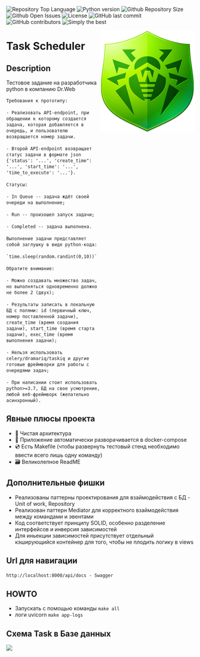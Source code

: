 ![Repository Top Language](https://img.shields.io/github/languages/top/Simongolovinskiy/task-scheduler)
![Python version](https://img.shields.io/badge/python-3.10-blue.svg)
![Github Repository Size](https://img.shields.io/github/repo-size/Simongolovinskiy/task-scheduler)
![Github Open Issues](https://img.shields.io/github/issues/Simongolovinskiy/task-scheduler)
![License](https://img.shields.io/badge/license-MIT-green)
![GitHub last commit](https://img.shields.io/github/last-commit/Simongolovinskiy/task-scheduler)
![GitHub contributors](https://img.shields.io/github/contributors/Simongolovinskiy/task-scheduler)
![Simply the best](https://img.shields.io/badge/simply-the%20best%20%3B%29-orange)

<img align="right" width="50%" src="./images/image.jpg">

# Task Scheduler

## Description
Тестовое задание на разработчика python в компанию Dr.Web
```
Требования к прототипу:

- Реализовать API-endpoint, при обращении к которому создается задача, которая добавляется в очередь, и пользователю возвращается номер задачи.

- Второй API-endpoint возвращает статус задачи в формате json {'status': '...', 'create_time": '...', 'start_time': '...', 'time_to_execute': '...'}.

Статусы:

- In Queue -- задача ждёт своей очереди на выполнение;

- Run -- произошел запуск задачи;

- Completed -- задача выполнена.

Выполнение задачи представляет собой заглушку в виде python-кода:

`time.sleep(random.randint(0,10))`

Обратите внимание:

- Можно создавать множество задач, но выполняться одновременно должно не более 2 (двух);

- Результаты записать в локальную БД с полями: id (первичный ключ, номер поставленной задачи), create_time (время создания задачи), start_time (время старта задачи), exec_time (время выполнения задачи);

- Нельзя использовать celery/dramariq/taskiq и другие готовые фреймворки для работы с очередями задач;

- При написании стоит использовать python>=3.7, БД на свое усмотрение, любой веб-фреймворк (желательно асинхронный).
```

## Явные плюсы проекта

- :trident: Чистая архитектура
- :book: Приложение автоматически разворачивается в docker-compose
- :cd: Есть Makefile (чтобы развернуть тестовый стенд необходимо ввести всего лишь одну команду)
- :card_file_box: Великолепное ReadME

## Дополнительные фишки
- Реализованы паттерны проектирования для взаймодействия с БД - Unit of work, Repository
- Реализован паттерн Mediator для корректного взаймодействия между командами и эвентами
- Код соответствует принципу SOLID, особенно разделение интерфейсов и инверсия зависимостей
- Для иньекции зависимостей присутствует отдельный кэширующийся контейнер для того, чтобы не плодить логику в views

## Url для навигации
```http://localhost:8000/api/docs - Swagger```

## HOWTO

- Запускать с помощью команды `make all`
- логи uvicorn `make app-logs`

## Схема Task в Базе данных

<img src="./images/task_obj.jpg">